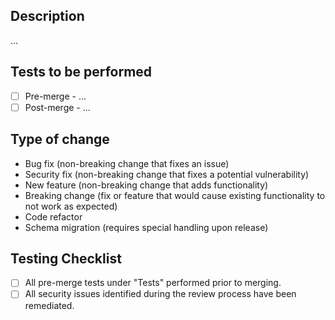 ## Description

...

## Tests to be performed

- [ ] Pre-merge - ...
- [ ] Post-merge - ...

## Type of change

- Bug fix (non-breaking change that fixes an issue)
- Security fix (non-breaking change that fixes a potential vulnerability)
- New feature (non-breaking change that adds functionality)
- Breaking change (fix or feature that would cause existing functionality to not work as expected)
- Code refactor
- Schema migration (requires special handling upon release)

## Testing Checklist
- [ ] All pre-merge tests under "Tests" performed prior to merging.
- [ ] All security issues identified during the review process have been remediated.
